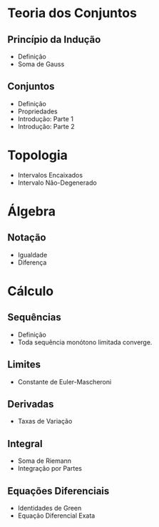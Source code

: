 # Teoria dos Conjuntos

## Princípio da Indução

- Definição
- Soma de Gauss

## Conjuntos

- Definição
- Propriedades
- Introdução: Parte 1
- Introdução: Parte 2

# Topologia

- Intervalos Encaixados
- Intervalo Não-Degenerado

# Álgebra

## Notação

- Igualdade
- Diferença

# Cálculo 

## Sequências

- Definição
- Toda sequência monótono limitada converge.

## Limites

- Constante de Euler-Mascheroni

## Derivadas

- Taxas de Variação

## Integral

- Soma de Riemann
- Integração por Partes

## Equações Diferenciais

- Identidades de Green
- Equação Diferencial Exata